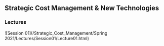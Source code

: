 
## Strategic Cost Management & New Technologies

### Lectures

![Session 01](/Strategic_Cost_Management/Spring 2021/Lectures/Session01/Lecture01.html)
